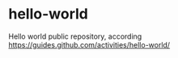 # hello-world
Hello world public repository, according https://guides.github.com/activities/hello-world/

